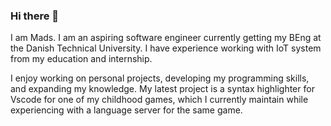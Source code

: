 ### Hi there 👋
I am Mads. I am an aspiring software engineer currently getting my BEng at the Danish Technical University. I have experience working with IoT system from my education and internship. 

I enjoy working on personal projects, developing my programming skills, and expanding my knowledge. My latest project is a syntax highlighter for Vscode for one of my childhood games, which I currently maintain while experiencing with a language server for the same game. 



<!--
**ViTeXFTW/ViTeXFTW** is a ✨ _special_ ✨ repository because its `README.md` (this file) appears on your GitHub profile.

Here are some ideas to get you started:

- 🔭 I’m currently working on ...
- 🌱 I’m currently learning ...
- 👯 I’m looking to collaborate on ...
- 🤔 I’m looking for help with ...
- 💬 Ask me about ...
- 📫 How to reach me: ...
- 😄 Pronouns: ...
- ⚡ Fun fact: ...
-->
